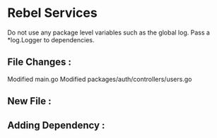 # Rebel Services

Do not use any package level variables such as the global log.
Pass a *log.Logger to dependencies.

## File Changes :
Modified main.go
Modified packages/auth/controllers/users.go

## New File :


## Adding Dependency :